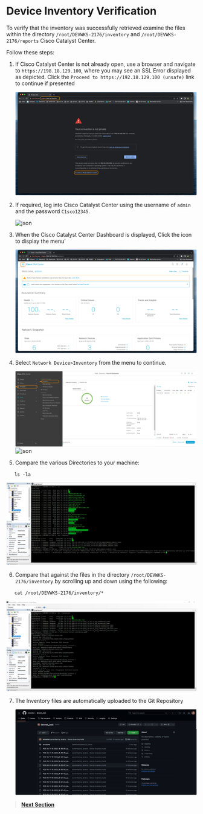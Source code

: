 # Device Inventory Verification

To verify that the inventory was successfully retrieved examine the files within the directory `/root/DEVWKS-2176/inventory` and `/root/DEVWKS-2176/reports` Cisco Catalyst Center.

Follow these steps:

1. If Cisco Catalyst Center is not already open, use a browser and navigate to `https://198.18.129.100`, where you may see an SSL Error displayed as depicted. Click the `Proceed to https://192.18.129.100 (unsafe)` link to continue if presented

   ![json](./images/DNAC-SSLERROR.png?raw=true "Import JSON")

2. If required, log into Cisco Catalyst Center using the username of `admin` and the password `C1sco12345`.

   ![json](./images/DNAC-Login.png?raw=true "Import JSON")

3. When the Cisco Catalyst Center Dashboard is displayed, Click the icon to display the menu'

   ![json](./images/DNAC-Menu.png?raw=true "Import JSON")

4. Select `Network Device>Inventory` from the menu to continue.

   ![json](./images/dnac-navigation-inventory.png?raw=true "Import JSON")
   ![json](../cicd-2-discovery/images/dnac-inventory.png?raw=true "Import JSON")

5. Compare the various Directories to your machine:

```SHELL
   ls -la 
```

   ![json](./images/Jenkins_Item_Inventory_Reports.png?raw=true "Import JSON")

6. Compare that against the files in the directory `/root/DEVWKS-2176/inventory` by scrolling up and down using the following:

```SHELL
   cat /root/DEVWKS-2176/inventory/*
```

   ![json](./images/Jenkins_Item_Inventory_Reports2.png?raw=true "Import JSON")

7. The Inventory files are automatically uploaded to the Git Repository

   ![json](./images/Jenkins_Item_GitPush.png?raw=true "Import JSON")

> [**Next Section**](06-summary.md)